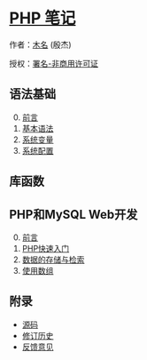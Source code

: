 # [PHP 笔记]()

作者：[木名](https://github.com/mumingv) (殷杰)

授权：<a rel="license" href="http://creativecommons.org/licenses/by-nc/4.0/">署名-非商用许可证</a>

## 语法基础
0. [前言](#README)
0. [基本语法](#docs/basic_syntax)
0. [系统变量](#docs/system_variable)
0. [系统配置](#docs/system_config)

## 库函数

## PHP和MySQL Web开发
0. [前言](#docs/pmwd_0)
0. [PHP快速入门](#docs/pmwd_1)
0. [数据的存储与检索](#docs/pmwd_2)
0. [使用数组](#docs/pmwd_3)

## 附录 
- [源码](https://github.com/mumingv/phpnote)
- [修订历史](https://github.com/mumingv/phpnote/commits/master)
- [反馈意见](https://github.com/mumingv/phpnote/issues)

